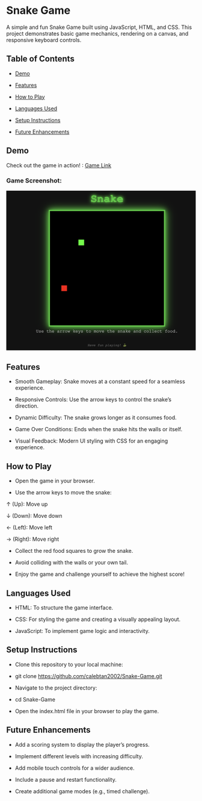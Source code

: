 # Snake Game
A simple and fun Snake Game built using JavaScript, HTML, and CSS. This project demonstrates basic game mechanics, rendering on a canvas, and responsive keyboard controls.

## Table of Contents

- [Demo](#demo)
  
- [Features](#features)
  
- [How to Play](#how-to-play)
  
- [Languages Used](#languages-used)
  
- [Setup Instructions](#setup-instructions)
  
- [Future Enhancements](#future-enhancements)

## Demo

Check out the game in action! : [Game Link](https://calebtan2002.github.io/Snake-Game)

### Game Screenshot:

![image alt](https://github.com/calebtan2002/Snake-Game/blob/main/Snake%20Game.png?raw=true)

## Features

- Smooth Gameplay: Snake moves at a constant speed for a seamless experience.

- Responsive Controls: Use the arrow keys to control the snake’s direction.

- Dynamic Difficulty: The snake grows longer as it consumes food.

- Game Over Conditions: Ends when the snake hits the walls or itself.

- Visual Feedback: Modern UI styling with CSS for an engaging experience.

## How to Play

- Open the game in your browser.

- Use the arrow keys to move the snake:

↑ (Up): Move up

↓ (Down): Move down

← (Left): Move left

→ (Right): Move right

- Collect the red food squares to grow the snake.

- Avoid colliding with the walls or your own tail.

- Enjoy the game and challenge yourself to achieve the highest score!

## Languages Used

- HTML: To structure the game interface.

- CSS: For styling the game and creating a visually appealing layout.

- JavaScript: To implement game logic and interactivity.

## Setup Instructions

- Clone this repository to your local machine:

- git clone https://github.com/calebtan2002/Snake-Game.git

- Navigate to the project directory:

- cd Snake-Game

- Open the index.html file in your browser to play the game.

## Future Enhancements

- Add a scoring system to display the player’s progress.

- Implement different levels with increasing difficulty.

- Add mobile touch controls for a wider audience.

- Include a pause and restart functionality.

- Create additional game modes (e.g., timed challenge).

